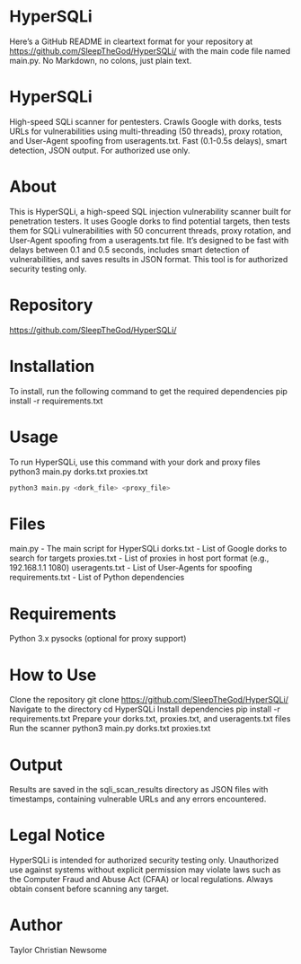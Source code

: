 # HyperSQLi
Here’s a GitHub README in cleartext format for your repository at https://github.com/SleepTheGod/HyperSQLi/ with the main code file named main.py. No Markdown, no colons, just plain text.

# HyperSQLi
High-speed SQLi scanner for pentesters. Crawls Google with dorks, tests URLs for vulnerabilities using multi-threading (50 threads), proxy rotation, and User-Agent spoofing from useragents.txt. Fast (0.1-0.5s delays), smart detection, JSON output. For authorized use only.

# About
This is HyperSQLi, a high-speed SQL injection vulnerability scanner built for penetration testers. It uses Google dorks to find potential targets, then tests them for SQLi vulnerabilities with 50 concurrent threads, proxy rotation, and User-Agent spoofing from a useragents.txt file. It’s designed to be fast with delays between 0.1 and 0.5 seconds, includes smart detection of vulnerabilities, and saves results in JSON format. This tool is for authorized security testing only.

# Repository
https://github.com/SleepTheGod/HyperSQLi/

# Installation
To install, run the following command to get the required dependencies
pip install -r requirements.txt

# Usage
To run HyperSQLi, use this command with your dork and proxy files
python3 main.py dorks.txt proxies.txt
```bash
python3 main.py <dork_file> <proxy_file>
```
# Files
main.py - The main script for HyperSQLi
dorks.txt - List of Google dorks to search for targets
proxies.txt - List of proxies in host port format (e.g., 192.168.1.1 1080)
useragents.txt - List of User-Agents for spoofing
requirements.txt - List of Python dependencies

# Requirements
Python 3.x
pysocks (optional for proxy support)

# How to Use
Clone the repository git clone https://github.com/SleepTheGod/HyperSQLi/
Navigate to the directory cd HyperSQLi
Install dependencies pip install -r requirements.txt
Prepare your dorks.txt, proxies.txt, and useragents.txt files
Run the scanner python3 main.py dorks.txt proxies.txt

# Output
Results are saved in the sqli_scan_results directory as JSON files with timestamps, containing vulnerable URLs and any errors encountered.

# Legal Notice
HyperSQLi is intended for authorized security testing only. Unauthorized use against systems without explicit permission may violate laws such as the Computer Fraud and Abuse Act (CFAA) or local regulations. Always obtain consent before scanning any target.

# Author
Taylor Christian Newsome
